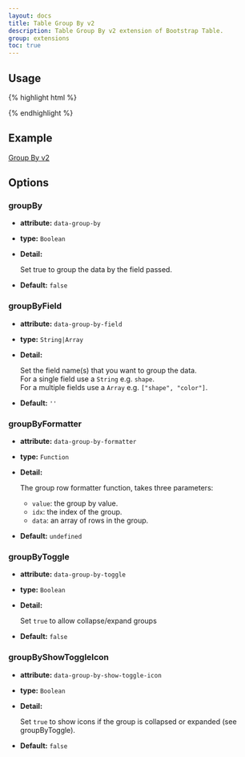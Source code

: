 ```yaml
---
layout: docs
title: Table Group By v2
description: Table Group By v2 extension of Bootstrap Table.
group: extensions
toc: true
---
```


## Usage

{% highlight html %}
<link rel="stylesheet" src="extensions/group-by-v2/bootstrap-table-group-by.css">
<script src="extensions/group-by-v2/bootstrap-table-group-by.js"></script>
{% endhighlight %}

## Example

[Group By v2](https://examples.bootstrap-table.com/#extensions/group-by-v2.html)

## Options

### groupBy

- **attribute:** `data-group-by`

- **type:** `Boolean`

- **Detail:**

   Set true to group the data by the field passed.

- **Default:** `false`

### groupByField

- **attribute:** `data-group-by-field`

- **type:** `String|Array`

- **Detail:**

   Set the field name(s) that you want to group the data.  
   For a single field use a `String` e.g. `shape`.   
   For a multiple fields use a `Array` e.g. `["shape", "color"]`.   

- **Default:** `''`

### groupByFormatter

- **attribute:** `data-group-by-formatter`

- **type:** `Function`

- **Detail:**

   The group row formatter function, takes three parameters:

   * `value`: the group by value.
   * `idx`: the index of the group.
   * `data`: an array of rows in the group.

- **Default:** `undefined`

### groupByToggle

- **attribute:** `data-group-by-toggle`

- **type:** `Boolean`

- **Detail:**

   Set `true` to allow collapse/expand groups

- **Default:** `false`

### groupByShowToggleIcon

- **attribute:** `data-group-by-show-toggle-icon`

- **type:** `Boolean`

- **Detail:**

   Set `true` to show icons if the group is collapsed or expanded (see groupByToggle).

- **Default:** `false`
